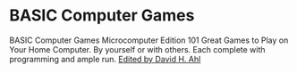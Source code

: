 # BASIC Computer Games

BASIC Computer Games
Microcomputer Edition
101 Great Games to Play on Your Home Computer.
By yourself or with others.  Each complete with
programming and ample run.
<u>Edited by David H. Ahl

